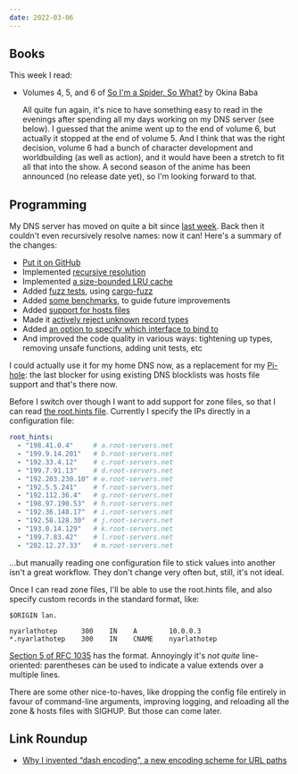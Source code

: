 ```yaml
---
date: 2022-03-06
---
```


## Books

This week I read:

- Volumes 4, 5, and 6 of [So I'm a Spider, So What?][] by Okina Baba

  All quite fun again, it's nice to have something easy to read in the
  evenings after spending all my days working on my DNS server (see
  below).  I guessed that the anime went up to the end of volume 6,
  but actually it stopped at the end of volume 5.  And I think that
  was the right decision, volume 6 had a bunch of character
  development and worldbuilding (as well as action), and it would have
  been a stretch to fit all that into the show.  A second season of
  the anime has been announced (no release date yet), so I'm looking
  forward to that.

[So I'm a Spider, So What?]: https://en.wikipedia.org/wiki/So_I%27m_a_Spider,_So_What%3F


## Programming

My DNS server has moved on quite a bit since [last week][].  Back then
it couldn't even recursively resolve names: now it can!  Here's a
summary of the changes:

- [Put it on GitHub][]
- Implemented [recursive resolution][]
- Implemented [a size-bounded LRU cache][]
- Added [fuzz tests][], using [cargo-fuzz][]
- Added [some benchmarks][], to guide future improvements
- Added [support for hosts files][]
- Made it [actively reject unknown record types][]
- Added [an option to specify which interface to bind to][]
- And improved the code quality in various ways: tightening up types,
  removing unsafe functions, adding unit tests, etc

I could actually use it for my home DNS now, as a replacement for
my [Pi-hole][]: the last blocker for using existing DNS blocklists was
hosts file support and that's there now.

Before I switch over though I want to add support for zone files, so
that I can read [the root.hints file][].  Currently I specify the IPs
directly in a configuration file:

```yaml
root_hints:
  - "198.41.0.4"     # a.root-servers.net
  - "199.9.14.201"   # b.root-servers.net
  - "192.33.4.12"    # c.root-servers.net
  - "199.7.91.13"    # d.root-servers.net
  - "192.203.230.10" # e.root-servers.net
  - "192.5.5.241"    # f.root-servers.net
  - "192.112.36.4"   # g.root-servers.net
  - "198.97.190.53"  # h.root-servers.net
  - "192.36.148.17"  # i.root-servers.net
  - "192.58.128.30"  # j.root-servers.net
  - "193.0.14.129"   # k.root-servers.net
  - "199.7.83.42"    # l.root-servers.net
  - "202.12.27.33"   # m.root-servers.net
```

...but manually reading one configuration file to stick values into
another isn't a great workflow.  They don't change very often but,
still, it's not ideal.

Once I can read zone files, I'll be able to use the root.hints file,
and also specify custom records in the standard format, like:

```
$ORIGIN lan.

nyarlathotep      300    IN    A        10.0.0.3
*.nyarlathotep    300    IN    CNAME    nyarlathotep
```

[Section 5 of RFC 1035][] has the format.  Annoyingly it's *not quite*
line-oriented: parentheses can be used to indicate a value extends
over a multiple lines.

There are some other nice-to-haves, like dropping the config file
entirely in favour of command-line arguments, improving logging, and
reloading all the zone & hosts files with SIGHUP.  But those can come
later.

[last week]: weeknotes-180.html#programming
[Put it on GitHub]: https://github.com/barrucadu/resolved
[recursive resolution]: https://github.com/barrucadu/resolved/blob/master/src/resolver/mod.rs
[a size-bounded LRU cache]: https://github.com/barrucadu/resolved/pull/15
[fuzz tests]: https://github.com/barrucadu/resolved/tree/master/fuzz/fuzz_targets
[cargo-fuzz]: https://rust-fuzz.github.io/book/cargo-fuzz.html
[some benchmarks]: https://github.com/barrucadu/resolved/tree/master/benches
[support for hosts files]: https://github.com/barrucadu/resolved/pull/26
[actively reject unknown record types]: https://github.com/barrucadu/resolved/pull/27
[an option to specify which interface to bind to]: https://github.com/barrucadu/resolved/pull/29
[Pi-hole]: https://pi-hole.net/
[the root.hints file]: https://www.iana.org/domains/root/files
[Section 5 of RFC 1035]: https://datatracker.ietf.org/doc/html/rfc1035#section-5


## Link Roundup

- [Why I invented “dash encoding”, a new encoding scheme for URL paths](https://simonwillison.net/2022/Mar/5/dash-encoding/)
